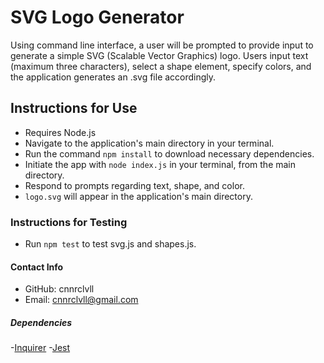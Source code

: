 # SVG Logo Generator

Using command line interface, a user will be prompted to provide input to generate a simple SVG (Scalable Vector Graphics) logo. Users input text (maximum three characters), select a shape element, specify colors, and the application generates an .svg file accordingly.

## Instructions for Use

- Requires Node.js
- Navigate to the application's main directory in your terminal.
- Run the command `npm install` to download necessary dependencies.
- Initiate the app with `node index.js` in your terminal, from the main directory.
- Respond to prompts regarding text, shape, and color.
- `logo.svg` will appear in the application's main directory.

### Instructions for Testing

- Run `npm test` to test svg.js and shapes.js.

#### Contact Info

- GitHub: cnnrclvll
- Email: cnnrclvll@gmail.com

##### Dependencies

-[Inquirer](https://www.npmjs.com/package/inquirer/v/8.2.4)
-[Jest](https://www.npmjs.com/package/jest)